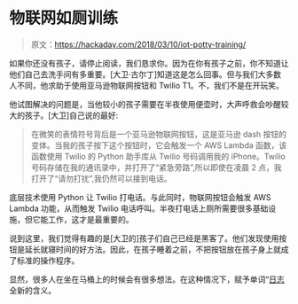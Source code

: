 # 物联网如厕训练

> 原文：<https://hackaday.com/2018/03/10/iot-potty-training/>

如果你还没有孩子，请停止阅读，我们恳求你。因为在你有孩子之前，你不知道让他们自己去洗手间有多重要。[大卫·古尔丁]知道这是怎么回事。但与我们大多数人不同，他求助于使用亚马逊物联网按钮和 Twilio T1。不，我们不是在开玩笑。

他试图解决的问题是，当他较小的孩子需要在半夜使用便壶时，大声呼救会吵醒较大的孩子。[大卫]自己说的最好:

> 在微笑的表情符号背后是一个亚马逊物联网按钮，这是亚马逊 dash 按钮的变体。当我的孩子按下这个按钮时，它会触发一个 AWS Lambda 函数，该函数使用 Twilio 的 Python 助手库从 Twilio 号码调用我的 iPhone。Twilio 号码存储在我的通讯录中，并打开了“紧急旁路”,所以即使在凌晨 2 点，我打开了“请勿打扰”,我仍然可以接到电话。

底层技术使用 Python 让 Twilio 打电话。与此同时，物联网按钮会触发 AWS Lambda 功能，从而触发 Twilio 电话呼叫。半夜打电话上厕所需要很多基础设施，但它能工作，这才是最重要的。

说到这里，我们觉得有趣的是[大卫的]孩子们自己已经是黑客了。他们发现使用按钮是延长就寝时间的好方法。因此，在孩子睡着之前，不把按钮放在孩子身上就成了标准的操作程序。

显然，很多人在坐在马桶上的时候会有很多想法。在这种情况下，赋予单词“[日志](https://hackaday.com/2017/04/29/logs-for-a-toilet/)全新的含义。